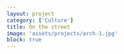 ```yaml
---
layout: project
category: ['Сulture']
title: On the street
image: 'assets/projects/arch-1.jpg'
block: true
---
```

